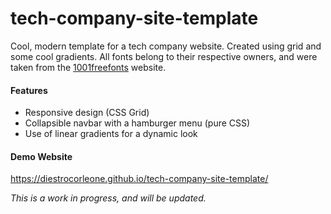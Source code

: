 # tech-company-site-template

Cool, modern template for a tech company website. Created using grid and some cool gradients. All fonts belong to their respective owners, and were taken from the [1001freefonts](https://www.1001freefonts.com/) website.

#### Features

- Responsive design (CSS Grid)
- Collapsible navbar with a hamburger menu (pure CSS)
- Use of linear gradients for a dynamic look

#### Demo Website

https://diestrocorleone.github.io/tech-company-site-template/

*This is a work in progress, and will be updated.*




